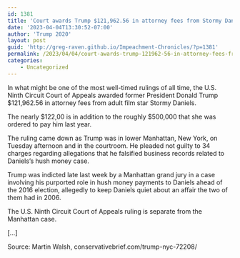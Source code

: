 ```yaml
---
id: 1381
title: 'Court awards Trump $121,962.56 in attorney fees from Stormy Daniels'
date: '2023-04-04T13:30:52-07:00'
author: 'Trump 2020'
layout: post
guid: 'http://greg-raven.github.io/Impeachment-Chronicles/?p=1381'
permalink: /2023/04/04/court-awards-trump-121962-56-in-attorney-fees-from-stormy-daniels/
categories:
    - Uncategorized
---
```


In what might be one of the most well-timed rulings of all time, the U.S. Ninth Circuit Court of Appeals awarded former President Donald Trump $121,962.56 in attorney fees from adult film star Stormy Daniels.

The nearly $122,00 is in addition to the roughly $500,000 that she was ordered to pay him last year.

The ruling came down as Trump was in lower Manhattan, New York, on Tuesday afternoon and in the courtroom. He pleaded not guilty to 34 charges regarding allegations that he falsified business records related to Daniels’s hush money case.

Trump was indicted late last week by a Manhattan grand jury in a case involving his purported role in hush money payments to Daniels ahead of the 2016 election, allegedly to keep Daniels quiet about an affair the two of them had in 2006.

The U.S. Ninth Circuit Court of Appeals ruling is separate from the Manhattan case.

\[…\]

Source: Martin Walsh, conservativebrief.com/trump-nyc-72208/